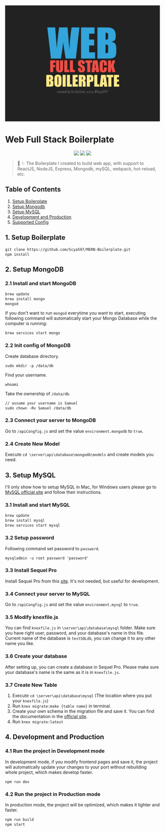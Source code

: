 ![logo](https://github.com/Scya597/MERN-Boilerplate/blob/master/assets/images/boilerplate-logo.jpeg)


# Web Full Stack Boilerplate
<p align=center>
<a target="_blank" href="http://nodejs.org/download/" title="Node version"><img src="https://img.shields.io/badge/node.js-%3E=_6.0-green.svg"></a>
<a target="_blank" href="http://makeapullrequest.com" title="PRs Welcome"><img src="https://img.shields.io/badge/PRs-welcome-brightgreen.svg"></a>
<a target="_blank" href="https://opensource.org/licenses/MIT" title="License: MIT"><img src="https://img.shields.io/badge/License-MIT-blue.svg"></a>
</p>  


> 🎉 ✨ The Boilerplate I created to build web app, with support to ReactJS, NodeJS, Express, Mongodb, mySQL, webpack, hot-reload, etc.

## Table of Contents  
1. [Setup Boilerplate](#1-setup-boilerplate)
2. [Setup Mongodb](#2-setup-mongodb)
3. [Setup MySQL](#3-setup-mysql)
4. [Development and Production](#4-development-and-production)
5. [Supported Config](#5-supported-config)

## 1. Setup Boilerplate
```
git clone https://github.com/Scya597/MERN-Boilerplate.git
npm install
```

## 2. Setup MongoDB

### 2.1 Install and start MongoDB

```
brew update
brew install mongo
mongod
```

If you don't want to run `mongod` everytime you want to start, executing following command will automatically start your Mongo Database while the computer is running:

```
brew services start mongo
```


### 2.2 Init config of MongoDB

Create database directory.

```
sudo mkdir -p /data/db
```

Find your username.

```
whoami
```

Take the ownership of `/data/db`.

```
// assume your username is Samuel
sudo chown -Rv Samuel /data/db
```

### 2.3 Connect your server to MongoDB

Go to `/apiCongfig.js` and set the value `environment.mongodb` to `true`. 

### 2.4 Create New Model

Execute `cd \server\api\database\mongodb\models` and create models you need.


## 3. Setup MySQL

I'll only show how to setup MySQL in Mac, for Windows users please go to [MySQL official site](https://dev.mysql.com/downloads/windows/installer/5.7.html) and follow their instructions.  

### 3.1 Install and start MySQL

```
brew update
brew install mysql
brew services start mysql
```

### 3.2 Setup password

Following command set password to `password`.

```
mysqladmin -u root password 'password'
```

### 3.3 Install Sequel Pro

Install Sequel Pro from this [site](https://www.sequelpro.com/). It's not needed, but useful for development.

### 3.4 Connect your server to MySQL

Go to `/apiCongfig.js` and set the value `environment.mysql` to `true`.


### 3.5 Modify knexfile.js

You can find `knexfile.js` in `\server\api\database\mysql` folder. Make sure you have right user, password, and your database's name in this file. Current name of the database is `testSQLdb`, you can change it to any other name you like.

### 3.6 Create your database

After setting up, you can create a database in Sequel Pro. Please make sure  your database's name is the same as it is in `knexfile.js`.

### 3.7 Create New Table

1. Execute `cd \server\api\database\mysql` (The location where you put your `knexfile.js`)
2. Run `knex migrate:make {table name}` in terminal.
2. Create your own schema in the migration file and save it. You can find the documentation in the [official site](http://knexjs.org/).
3. Run `knex migrate:latest`


## 4. Development and Production

### 4.1 Run the project in Development mode

In development mode, if you modify frontend pages and save it, the project will automatically update your changes to your port without rebuilding whole project, which makes develop faster.

```
npm run dev
```

### 4.2 Run the project in Production mode

In production mode, the project will be optimized, which makes it lighter and faster.

```
npm run build
npm start
```